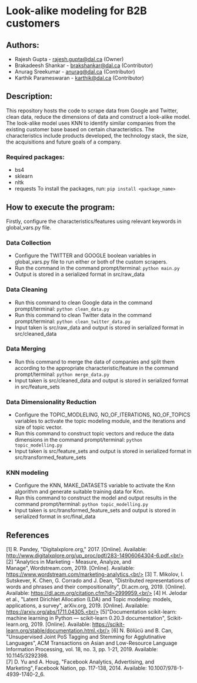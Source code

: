 # Look-alike modeling for B2B customers #

## Authors: ##
* Rajesh Gupta - rajesh.gupta@dal.ca (Owner)
* Brakadeesh Shankar - brakshankar@dal.ca (Contributor)
* Anurag Sreekumar - anurag@dal.ca (Contributor)
* Karthik Parameswaran - karthik@dal.ca (Contributor)

## Description: ##
This repository hosts the code to scrape data from Google and Twitter, clean data, reduce the dimensions of data and construct a look-alike model. The look-alike model uses KNN to identify similar companies from the existing customer base based on certain characteristics. The characteristics include products developed, the technology stack, the size, the acquisitions and future goals of a company.

### Required packages: ###
* bs4
* sklearn
* nltk
* requests
To install the packages, run: ```pip install <package_name>```

## How to execute the program: ##
Firstly, configure the characteristics/features using relevant keywords in global_vars.py file.

### Data Collection ###
- Configure the TWITTER and GOOGLE boolean variables in global_vars.py file to run either or both of the custom scrapers.
- Run the command in the command prompt/terminal:  ```python main.py```
- Output is stored in a serialized format in src/raw_data

### Data Cleaning ###
- Run this command to clean Google data in the command prompt/terminal: ```python clean_data.py```
- Run this command to clean Twitter data in the command prompt/terminal: ```python clean_twitter_data.py```
- Input taken is src/raw_data and output is stored in serialized format in src/cleaned_data

### Data Merging ###
- Run this command to merge the data of companies and split them according to the appropriate characteristic/feature in the command prompt/terminal: ```python merge_data.py```
- Input taken is src/cleaned_data and output is stored in serialized format in src/feature_sets

### Data Dimensionality Reduction ###
- Configure the TOPIC_MODLELING, NO_OF_ITERATIONS, NO_OF_TOPICS variables to activate the topic modeling module, and the iterations and size of topic vector.
- Run this command to construct topic vectors and reduce the data dimensions in the command prompt/terminal: ```python topic_modelling.py```
- Input taken is src/feature_sets and output is stored in serialized format in src/transformed_feature_sets

### KNN modeling ###
- Configure the KNN, MAKE_DATASETS variable to activate the Knn algorithm and generate suitable training data for Knn.
- Run this command to construct the model and output results in the command prompt/terminal: ```python topic_modelling.py```
- Input taken is src/transformed_feature_sets and output is stored in serialized format in src/final_data

## References ##
[1] R. Pandey, "Digitalxplore.org," 2017. [Online]. Available: http://www.digitalxplore.org/up_proc/pdf/283-14906064304-6.pdf.<br/>
[2] "Analytics in Marketing - Measure, Analyze, and Manage", Wordstream.com, 2019. [Online]. Available: https://www.wordstream.com/marketing-analytics.<br/>
[3] T. Mikolov, I. Sutskever, K. Chen, G. Corrado and J. Dean, "Distributed representations of words and phrases and their compositionality", Dl.acm.org, 2019. [Online]. Available: https://dl.acm.org/citation.cfm?id=2999959.<br/>
[4] H. Jelodar et al., "Latent Dirichlet Allocation (LDA) and Topic modeling: models, applications, a survey", arXiv.org, 2019. [Online]. Available: https://arxiv.org/abs/1711.04305.<br/>
[5]"Documentation scikit-learn: machine learning in Python — scikit-learn 0.20.3 documentation", Scikit-learn.org, 2019. [Online]. Available: https://scikit-learn.org/stable/documentation.html.<br/>
[6] N. Bölücü and B. Can, "Unsupervised Joint PoS Tagging and Stemming for Agglutinative Languages", ACM Transactions on Asian and Low-Resource Language Information Processing, vol. 18, no. 3, pp. 1-21, 2019. Available: 10.1145/3292398.<br/>
[7] D. Yu and A. Houg, "Facebook Analytics, Advertising, and Marketing", Facebook Nation, pp. 117-138, 2014. Available: 10.1007/978-1-4939-1740-2_6.<br/>
